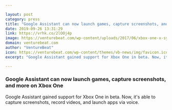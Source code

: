 ```yaml
---

layout: post
category: press
title: "Google Assistant can now launch games, capture screenshots, and more on Xbox One"
date: 2019-09-26 13:31:29
link: https://vrhk.co/2lOOj4p
image: https://venturebeat.com/wp-content/uploads/2017/06/xbox-one-x-system.jpg?w=1200&strip=all
domain: venturebeat.com
author: "VentureBeat"
icon: https://venturebeat.com/wp-content/themes/vb-news/img/favicon.ico
excerpt: "Google Assistant gained support for Xbox One in beta. Now, it's able to capture screenshots, record videos, and launch apps via voice."

---
```


### Google Assistant can now launch games, capture screenshots, and more on Xbox One

Google Assistant gained support for Xbox One in beta. Now, it's able to capture screenshots, record videos, and launch apps via voice.